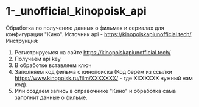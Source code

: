 # 1-_unofficial_kinopoisk_api
Обработка по получению данных о фильмах и сериалах для конфигурации "Кино".
Источник api - https://kinopoiskapiunofficial.tech/
Инструкция:
1. Регистрируемся на сайте https://kinopoiskapiunofficial.tech/
2. Получаем api key
3. В обработке вставляем ключ 
4. Заполняем код фильма с кинопоиска (Код берём из ссылки https://www.kinopoisk.ru/film/XXXXXXX/ - где XXXXXXX нужный нам код).
5. Или создаем запись в справочнике "Кино" и обработка сама заполнит данные о фильме.
